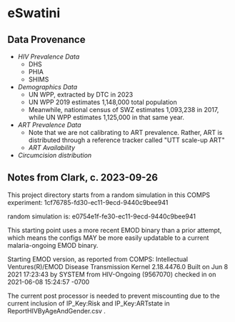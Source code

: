 # eSwatini

## Data Provenance

* *HIV Prevalence Data*
    * DHS
    * PHIA
    * SHIMS
* *Demographics Data*
    * UN WPP, extracted by DTC in 2023
    * UN WPP 2019 estimates 1,148,000 total population 
    * Meanwhile, national census of SWZ estimates 1,093,238 in 2017, while UN WPP estimates 1,125,000 in that same year.
* *ART Prevalence Data*
    * Note that we are not calibrating to ART prevalence. Rather, ART is distributed through a reference tracker called "UTT scale-up ART"
    * *ART Availability*
* *Circumcision distribution*

## Notes from Clark, c. 2023-09-26

This project directory starts from a random simulation in this COMPS experiment:
1cf76785-fd30-ec11-9ecd-9440c9bee941

random simulation is:
e0754e1f-fe30-ec11-9ecd-9440c9bee941

This starting point uses a more recent EMOD binary than a prior attempt, which means the configs MAY be more easily updatable to a current malaria-ongoing
EMOD binary.

Starting EMOD version, as reported from COMPS:
Intellectual Ventures(R)/EMOD Disease Transmission Kernel 2.18.4476.0
Built on Jun  8 2021 17:23:43 by SYSTEM from HIV-Ongoing (9567070) checked in on 2021-06-08 15:24:57 -0700

The current post processor is needed to prevent miscounting due to the current inclusion of IP_Key:Risk and IP_Key:ARTstate in ReportHIVByAgeAndGender.csv .